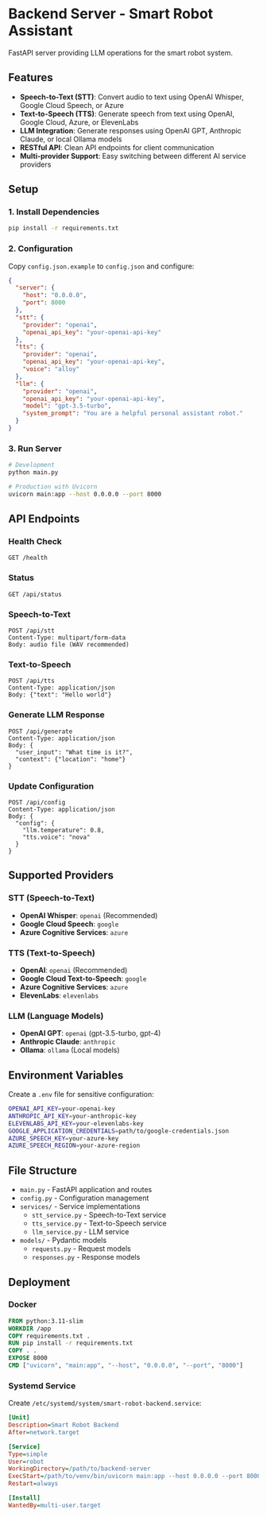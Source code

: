 # Backend Server - Smart Robot Assistant

FastAPI server providing LLM operations for the smart robot system.

## Features

- **Speech-to-Text (STT)**: Convert audio to text using OpenAI Whisper, Google Cloud Speech, or Azure
- **Text-to-Speech (TTS)**: Generate speech from text using OpenAI, Google Cloud, Azure, or ElevenLabs
- **LLM Integration**: Generate responses using OpenAI GPT, Anthropic Claude, or local Ollama models
- **RESTful API**: Clean API endpoints for client communication
- **Multi-provider Support**: Easy switching between different AI service providers

## Setup

### 1. Install Dependencies
```bash
pip install -r requirements.txt
```

### 2. Configuration
Copy `config.json.example` to `config.json` and configure:

```json
{
  "server": {
    "host": "0.0.0.0",
    "port": 8000
  },
  "stt": {
    "provider": "openai",
    "openai_api_key": "your-openai-api-key"
  },
  "tts": {
    "provider": "openai", 
    "openai_api_key": "your-openai-api-key",
    "voice": "alloy"
  },
  "llm": {
    "provider": "openai",
    "openai_api_key": "your-openai-api-key",
    "model": "gpt-3.5-turbo",
    "system_prompt": "You are a helpful personal assistant robot."
  }
}
```

### 3. Run Server
```bash
# Development
python main.py

# Production with Uvicorn
uvicorn main:app --host 0.0.0.0 --port 8000
```

## API Endpoints

### Health Check
```
GET /health
```

### Status
```
GET /api/status
```

### Speech-to-Text
```
POST /api/stt
Content-Type: multipart/form-data
Body: audio file (WAV recommended)
```

### Text-to-Speech
```
POST /api/tts
Content-Type: application/json
Body: {"text": "Hello world"}
```

### Generate LLM Response
```
POST /api/generate
Content-Type: application/json
Body: {
  "user_input": "What time is it?",
  "context": {"location": "home"}
}
```

### Update Configuration
```
POST /api/config
Content-Type: application/json
Body: {
  "config": {
    "llm.temperature": 0.8,
    "tts.voice": "nova"
  }
}
```

## Supported Providers

### STT (Speech-to-Text)
- **OpenAI Whisper**: `openai` (Recommended)
- **Google Cloud Speech**: `google`
- **Azure Cognitive Services**: `azure`

### TTS (Text-to-Speech)
- **OpenAI**: `openai` (Recommended)
- **Google Cloud Text-to-Speech**: `google`
- **Azure Cognitive Services**: `azure`
- **ElevenLabs**: `elevenlabs`

### LLM (Language Models)
- **OpenAI GPT**: `openai` (gpt-3.5-turbo, gpt-4)
- **Anthropic Claude**: `anthropic`
- **Ollama**: `ollama` (Local models)

## Environment Variables

Create a `.env` file for sensitive configuration:
```bash
OPENAI_API_KEY=your-openai-key
ANTHROPIC_API_KEY=your-anthropic-key
ELEVENLABS_API_KEY=your-elevenlabs-key
GOOGLE_APPLICATION_CREDENTIALS=path/to/google-credentials.json
AZURE_SPEECH_KEY=your-azure-key
AZURE_SPEECH_REGION=your-azure-region
```

## File Structure
- `main.py` - FastAPI application and routes
- `config.py` - Configuration management
- `services/` - Service implementations
  - `stt_service.py` - Speech-to-Text service
  - `tts_service.py` - Text-to-Speech service  
  - `llm_service.py` - LLM service
- `models/` - Pydantic models
  - `requests.py` - Request models
  - `responses.py` - Response models

## Deployment

### Docker
```dockerfile
FROM python:3.11-slim
WORKDIR /app
COPY requirements.txt .
RUN pip install -r requirements.txt
COPY . .
EXPOSE 8000
CMD ["uvicorn", "main:app", "--host", "0.0.0.0", "--port", "8000"]
```

### Systemd Service
Create `/etc/systemd/system/smart-robot-backend.service`:
```ini
[Unit]
Description=Smart Robot Backend
After=network.target

[Service]
Type=simple
User=robot
WorkingDirectory=/path/to/backend-server
ExecStart=/path/to/venv/bin/uvicorn main:app --host 0.0.0.0 --port 8000
Restart=always

[Install]
WantedBy=multi-user.target
```
